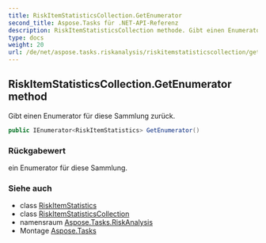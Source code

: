 ```yaml
---
title: RiskItemStatisticsCollection.GetEnumerator
second_title: Aspose.Tasks für .NET-API-Referenz
description: RiskItemStatisticsCollection methode. Gibt einen Enumerator für diese Sammlung zurück.
type: docs
weight: 20
url: /de/net/aspose.tasks.riskanalysis/riskitemstatisticscollection/getenumerator/
---
```

## RiskItemStatisticsCollection.GetEnumerator method

Gibt einen Enumerator für diese Sammlung zurück.

```csharp
public IEnumerator<RiskItemStatistics> GetEnumerator()
```

### Rückgabewert

ein Enumerator für diese Sammlung.

### Siehe auch

* class [RiskItemStatistics](../../riskitemstatistics/)
* class [RiskItemStatisticsCollection](../)
* namensraum [Aspose.Tasks.RiskAnalysis](../../riskitemstatisticscollection/)
* Montage [Aspose.Tasks](../../../)


